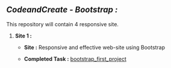 ## *CodeandCreate - Bootstrap :*
This repository will contain 4 responsive site.
1. **Site 1 :**
   
    - **Site :** Responsive and effective web-site using Bootstrap

    - **Completed Task :** [bootstrap_first_project](https://github.com/halilenesozdemir/PureBootstrapWebsite)
